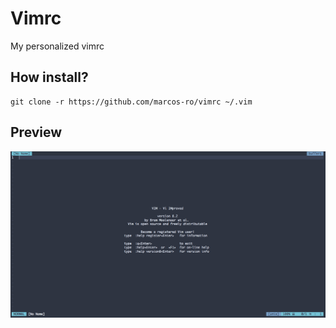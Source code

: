 # Vimrc

My personalized vimrc

## How install?

    git clone -r https://github.com/marcos-ro/vimrc ~/.vim

## Preview

![vim](screenshots/vim.png)
